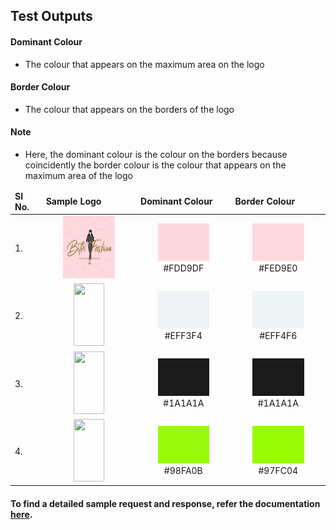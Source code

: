 ## Test Outputs

#### Dominant Colour 
- The colour that appears on the maximum area on the logo

#### Border Colour 
- The colour that appears on the borders of the logo

#### Note
- Here, the dominant colour is the colour on the borders because coincidently the border colour is the colour that appears on the maximum area of the logo


<table>
  <thead>
    <tr>
    <td> <strong> Sl No. </td>
    <td> <strong> Sample Logo </td>
      <td> <strong> Dominant Colour</td>
      <td> <strong> Border Colour </td>
    </tr>
  </thead>
<tbody>
 <tr>
 <td width = "5%">1. </td>
  <td align="center" width="20%"> <img height=100px src = https://github.com/Shreya549/Colour-Picker/blob/main/assets/IMG_20200917_190810%20(1).jpg width = 60%/> </td>
<td align="center" width="20%"> <img height=60px src = https://github.com/Shreya549/Colour-Picker/blob/main/assets/%23FDD9DF.png width = 60%/> <br>
#FDD9DF</td>
<td align="center" width="20%"> <img height=60px src = https://github.com/Shreya549/Colour-Picker/blob/main/assets/%23FED9E0.png width = 60%/> <br>
#FED9E0</td>
</tr>

 <tr>
 <td width = "5%">2. </td>
  <td align="center" width="20%"> <img height=100px src = https://storage.googleapis.com/bizupimg/profile_photo/Screenshot%202020-08-16%20at%205.02.30%20PM%20-%20Nikunj%20Daruka.png width = 60%/> </td>
<td align="center" width="20%"> <img height=60px src = https://github.com/Shreya549/Colour-Picker/blob/main/assets/EFF3F4.png width = 60%/> <br>
#EFF3F4</td>
<td align="center" width="20%"> <img height=60px src = https://github.com/Shreya549/Colour-Picker/blob/main/assets/EFF4F6.png width = 60%/> <br>
#EFF4F6</td>
</tr>

 <tr>
 <td width = "5%">3. </td>
  <td align="center" width="20%"> <img height=100px src = https://storage.googleapis.com/bizupimg/profile_photo/DigiKarobar-black.jpeg width = 60%/> </td>
<td align="center" width="20%"> <img height=60px src = https://github.com/Shreya549/Colour-Picker/blob/main/assets/1A1A1A.png width = 60%/> <br>
#1A1A1A</td>
<td align="center" width="20%"> <img height=60px src = https://github.com/Shreya549/Colour-Picker/blob/main/assets/1A1A1A.png width = 60%/> <br>
#1A1A1A</td>
</tr>

 <tr>
 <td width = "5%">4. </td>
  <td align="center" width="20%"> <img height=100px src = https://storage.googleapis.com/bizupimg/profile_photo/WhatsApp%20Image%202020-08-23%20at%203.11.46%20PM%20-%20Himanshu%20Kohli.jpeg width = 60%/> </td>
<td align="center" width="20%"> <img height=60px src = https://github.com/Shreya549/Colour-Picker/blob/main/assets/98FA0Bpng.png width = 60%/> <br>
#98FA0B</td>
<td align="center" width="20%"> <img height=60px src = https://github.com/Shreya549/Colour-Picker/blob/main/assets/97FC04.png width = 60%/> <br>
#97FC04</td>
</tr>

</tbody>
</table>

#### To find a detailed sample request and response, refer the documentation [here](https://documenter.getpostman.com/view/7941616/TVsxB6Az).
